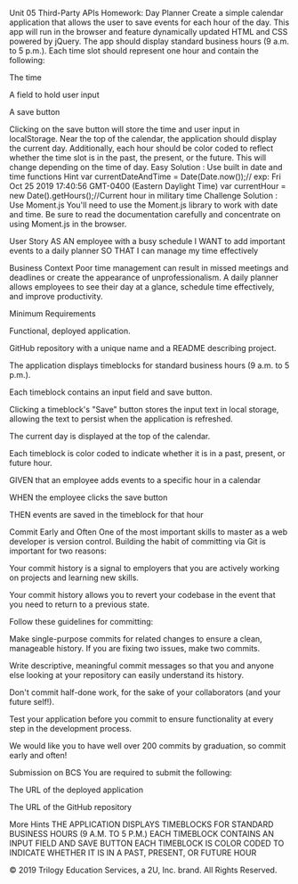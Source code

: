 Unit 05 Third-Party APIs Homework: Day Planner
Create a simple calendar application that allows the user to save events for each hour of the day. This app will run in the browser and feature dynamically updated HTML and CSS powered by jQuery.
The app should display standard business hours (9 a.m. to 5 p.m.). Each time slot should represent one hour and contain the following:


The time


A field to hold user input


A save button


Clicking on the save button will store the time and user input in localStorage.
Near the top of the calendar, the application should display the current day. Additionally, each hour should be color coded to reflect whether the time slot is in the past, the present, or the future. This will change depending on the time of day.
Easy Solution : Use built in date and time functions
Hint
var currentDateAndTime = Date(Date.now());// exp: Fri Oct 25 2019 17:40:56 GMT-0400 (Eastern Daylight Time)
var currentHour = new Date().getHours();//Current hour in military time
Challenge Solution : Use Moment.js
You'll need to use the Moment.js library to work with date and time. Be sure to read the documentation carefully and concentrate on using Moment.js in the browser.


User Story
AS AN employee with a busy schedule
I WANT to add important events to a daily planner
SO THAT I can manage my time effectively

Business Context
Poor time management can result in missed meetings and deadlines or create the appearance of unprofessionalism. A daily planner allows employees to see their day at a glance, schedule time effectively, and improve productivity.

Minimum Requirements


Functional, deployed application.


GitHub repository with a unique name and a README describing project.


The application displays timeblocks for standard business hours (9 a.m. to 5 p.m.).


Each timeblock contains an input field and save button.


Clicking a timeblock's "Save" button stores the input text in local storage, allowing the text to persist when the application is refreshed.


The current day is displayed at the top of the calendar.


Each timeblock is color coded to indicate whether it is in a past, present, or future hour.


GIVEN that an employee adds events to a specific hour in a calendar

WHEN the employee clicks the save button

THEN events are saved in the timeblock for that hour


Commit Early and Often
One of the most important skills to master as a web developer is version control. Building the habit of committing via Git is important for two reasons:


Your commit history is a signal to employers that you are actively working on projects and learning new skills.


Your commit history allows you to revert your codebase in the event that you need to return to a previous state.


Follow these guidelines for committing:


Make single-purpose commits for related changes to ensure a clean, manageable history. If you are fixing two issues, make two commits.


Write descriptive, meaningful commit messages so that you and anyone else looking at your repository can easily understand its history.


Don't commit half-done work, for the sake of your collaborators (and your future self!).


Test your application before you commit to ensure functionality at every step in the development process.


We would like you to have well over 200 commits by graduation, so commit early and often!

Submission on BCS
You are required to submit the following:


The URL of the deployed application


The URL of the GitHub repository



More Hints
THE APPLICATION DISPLAYS TIMEBLOCKS FOR STANDARD BUSINESS HOURS (9 A.M. TO 5 P.M.)
EACH TIMEBLOCK CONTAINS AN INPUT FIELD AND SAVE BUTTON
EACH TIMEBLOCK IS COLOR CODED TO INDICATE WHETHER IT IS IN A PAST, PRESENT, OR FUTURE HOUR

© 2019 Trilogy Education Services, a 2U, Inc. brand. All Rights Reserved.